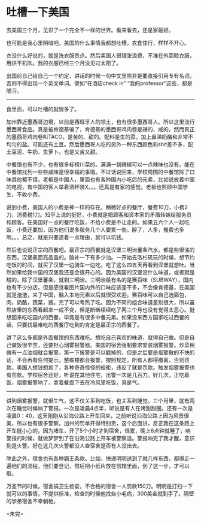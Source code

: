 # 吐槽一下美国

去美国三个月，见识了一个完全不一样的世界。看来看去，还是家最好。

也可能是我心里阴暗吧，美国的什么事情我都想吐槽。衣食住行，样样不开心。

衣没什么好说的，就是洗衣服贵点。然后美国人很铺张浪费，不准在外面晾衣服，用烘干机吹。我的衣服已经三个月没见过太阳了。

出国前自己给自己一个约定，讲话的时候一句中文里除非是要直接引用专有名词，否则不得出现一个英文单词。譬如“在酒店check in” “我的professor”这些，都是陋习。

---

食里面，可以吐槽的就很多了。

加州靠近墨西哥边境，以前是西班牙人的领土，也有很多墨西哥人。所以这里流行墨西哥食品。真是被肯德基骗了，肯德基的墨西哥鸡肉卷是辣的、咸的。然而真正的墨西哥鸡肉卷叫TACO，是苦的、甜的。配料是生的菜，加上鼻涕奶酪和非常不均匀的盐。可能还有土豆。然后墨西哥人吃的另外一种东西颜色和shit差不多，配土豆泥、牛奶、生萝卜。也是又苦又甜。

中餐馆也有不少，也有很多标榜川菜的。满满一锅辣椒可以一点辣味也没有。能在中餐馆找到一些些咸味是很幸福的事情。不过话说回来，学校周围的中餐馆除了口味其他都不错，老板是中国人，里面也有各种国内小吃店的元素，比如说放着中国的电视，有中国的客人举着酒杯装X。。。还真是有家的感觉。老板也照顾中国学生，不收小费。

说到小费，美国人的小费是神一样的存在。稍微好点的餐厅，餐费10刀，小费2刀，消费税1刀。知乎上说的挺好，小费就是把顾客和资本家的矛盾转嫁给服务员和顾客。在美国好一点的餐厅吃饭，不给小费是不让走的。如果五六个人一起吃饭，小费还要加，因为他们说多服务几个人要累一些。醉了，人多，餐费也多啊。。。总之，就是只要逮着一点理由，就可以坑钱。

然后也说说正宗的西餐吧。最正宗的西餐就是汉堡三明治薯条汽水。都是些很油的东西，汉堡表面亮晶晶的。脑补一下有多少油。一开始去洛杉矶玩的时候，想节约吃饭的时间，就买了汉堡一边骑车一边吃，吃了这么四五天再看到汉堡就想吐。当然如果给我中国的汉堡我还是会很开心的。因为美国的汉堡没什么味道，或者就是甜的。除了汉堡薯条，就剩三明治。三明治最有名的是赛百味（SUBWAY），国内也有不少分店。但是感觉看图片国内外的口味应该差不多，不会像肯德基，在美国就是渣渣，来了中国，融入本地元素以后就很受欢迎。赛百味可以自己选面包，肉，奶酪，蔬菜，酱。完了可以考热了吃。因为不同的组合味道差别很大，所以虽然店里的东西看起来一成不变，但是断断续续吃了两三个月也没有觉得太恶心。挺想回来吃吃国内的西餐，毕竟是有很多中餐元素。如果没来西方国家吃过西餐的话，只要找最难吃的西餐厅吃到的肯定是最正宗的西餐了。

讲了这么多都是外面餐馆的东西难吃。想吃自己喜欢的味道，就得自己做。但是自己做饭很辛苦，还要担心烟雾报警器。美国的宿舍强制要求安装烟雾报警。炒菜稍微有一点油烟就会报警。第一下报警是可以戳掉的，但是之后要是烟雾散的不快的话，不会再有任何提示，整栋楼都会报警，按照规定，所有人都得撤离，否则罚款。美国人想钱想疯了，各种奇奇怪怪的规矩，违反了就是罚款。触发烟雾报警也有罚款。学校宿舍还好，听说在其他住宅，出警一次是几百刀。好几次，正吃着饭，烟雾报警响了，拿着餐盘下去在冷风里吃饭，真是气。

---

讲到烟雾报警，就很生气，这不仅关系到吃饭，也关系到睡觉。三个月里，就有两次在睡觉时候响了警报。一次是凌晨4点半，听说是有人在烤甜甜圈。还有一次是凌晨0：40，这天刚刚从沿海公路上开车回来，之前听说沿海公路上因为风景很美，所以也有很多警察。加州的罚单开得特别贵，这个后面讲。反正我在这条路上开车挺小心的，因为堵车，开了5个小时才到宿舍，很累，晚上6点钟就睡了，响警报的时候，就做梦梦到了在沿海公路上开车被警察追。警报响完了我才醒，意识到是火警。好在这几次火警都没人查宿舍是否有人没出去。

除此之外，宿舍也有各种霸王条款。比如，快递明明送到了就几样东西，都得走一遍他们的流程，他们要登记，然后把小纸片放在信箱里面，到了这一步，才可以取。

万圣节的时候，宿舍搞卫生检查，不合格的宿舍一人罚款150刀。明明是打扫一下就可以的事情，不提供标准，检查的时候他找些小毛病，300美金就到手了。隔壁的学弟宿舍不幸躺枪。

=未完=

